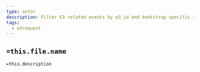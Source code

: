 ```yaml
---
type: actor
description: Filter E3 related events by e3_id and bootstrap specific request handling actors.
tags:
  - e3request
---
```

## `=this.file.name`

`=this.description`